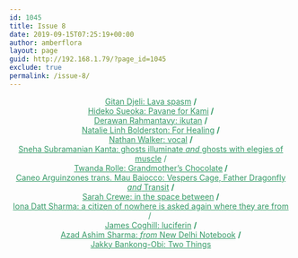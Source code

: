 ```yaml
---
id: 1045
title: Issue 8
date: 2019-09-15T07:25:19+00:00
author: amberflora
layout: page
guid: http://192.168.1.79/?page_id=1045
exclude: true
permalink: /issue-8/
---
```

<p style="text-align: center;">
  <span style="color: #339966;"><a style="color: #339966;" href="/issues/issue-8/gitan-djeli-lava-spasm/">Gitan Djeli: Lava spasm</a> <strong>/</strong></span><br /> <span style="color: #339966;"><a style="color: #339966;" href="/issues/issue-8/hideko-sueoka-pavane-for-kami/">Hideko Sueoka: Pavane for Kami</a><strong> /</strong></span><br /> <span style="color: #339966;"><a style="color: #339966;" href="/issues/issue-8/derawan-rahmantavy-ikutan/">Derawan Rahmantavy: ikutan</a> <strong>/</strong></span><br /> <span style="color: #339966;"><a style="color: #339966;" href="/issues/issue-8/natalie-linh-bolderston-for-healing/">Natalie Linh Bolderston: For Healing</a> <strong>/<br /> </strong><a style="color: #339966;" href="/issues/issue-8/nathan-walker-vocal/">Nathan Walker: vocal</a> <strong>/<br /> </strong><a style="color: #339966;" href="/issues/issue-8/sneha-subramanian-kanta-two-poems/">Sneha Subramanian Kanta: ghosts illuminate <em>and</em> ghosts with elegies of muscle</a> /</span><br /> <span style="color: #339966;"><a style="color: #339966;" href="/issues/issue-8/twanda-rolle-grandmothers-chocolate/">Twanda Rolle: Grandmother&#8217;s Chocolate</a><strong> /</strong></span><br /> <span style="color: #339966;"><a style="color: #339966;" href="/issues/issue-8/caneo-arguinzones-mau-baiocco-three-poems/">Caneo Arguinzones trans. Mau Baiocco: Vespers Cage, Father Dragonfly <em>and</em> Transit</a> <strong>/</strong></span><br /> <span style="color: #339966;"><a style="color: #339966;" href="/issues/issue-8/sarah-crewe-in-the-space-between/">Sarah Crewe: in the space between</a> <strong>/<br /> </strong><a style="color: #339966;" href="/issues/issue-8/iona-datt-sharma-a-citizen-of-nowhere/">Iona Datt Sharma: a citizen of nowhere is asked again where they are from</a> / <strong><br /> </strong><a style="color: #339966;" href="/issues/issue-8/james-coghill-luciferin/">James Coghill: luciferin</a> <strong>/</strong></span><br /> <span style="color: #339966;"><a style="color: #339966;" href="/issues/issue-8/azad-ashim-sharma-new-delhi-notebook/">Azad Ashim Sharma: <em>from</em> New Delhi Notebook</a> <strong>/</strong></span><br /> <span style="color: #339966;"><a style="color: #339966;" href="/issues/issue-8/jakky-bankong-obi-two-things/">Jakky Bankong-Obi: Two Things</a></span>
</p>
